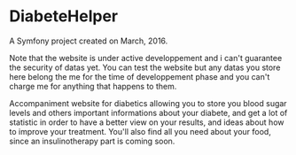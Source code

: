 DiabeteHelper
=========

A Symfony project created on March, 2016.

Note that the website is under active developpement and i can't guarantee the security of datas yet. You can test the website but any datas you store here belong the me for the time of developpement phase and you can't charge me for anything that happens to them.

Accompaniment website for diabetics allowing you to store you blood sugar levels and others important informations about your diabete, and get a lot of statistic in order to have a better view on your results, and ideas about how to improve your treatment. You'll also find all you need about your food, since an insulinotherapy part is coming soon.
